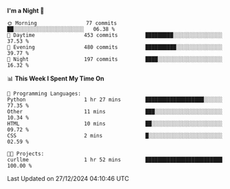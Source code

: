 <!--START_SECTION:waka-->
**I'm a Night 🦉** 

```text
🌞 Morning                77 commits          ██░░░░░░░░░░░░░░░░░░░░░░░   06.38 % 
🌆 Daytime                453 commits         █████████░░░░░░░░░░░░░░░░   37.53 % 
🌃 Evening                480 commits         ██████████░░░░░░░░░░░░░░░   39.77 % 
🌙 Night                  197 commits         ████░░░░░░░░░░░░░░░░░░░░░   16.32 % 
```


📊 **This Week I Spent My Time On** 

```text
💬 Programming Languages: 
Python                   1 hr 27 mins        ███████████████████░░░░░░   77.35 % 
Other                    11 mins             ███░░░░░░░░░░░░░░░░░░░░░░   10.34 % 
HTML                     10 mins             ██░░░░░░░░░░░░░░░░░░░░░░░   09.72 % 
CSS                      2 mins              █░░░░░░░░░░░░░░░░░░░░░░░░   02.59 % 

🐱‍💻 Projects: 
curllme                  1 hr 52 mins        █████████████████████████   100.00 % 
```


 Last Updated on 27/12/2024 04:10:46 UTC
<!--END_SECTION:waka-->
